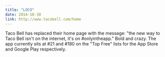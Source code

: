 ```yaml
---
title: "LOCO"
date: 2014-10-30
link: http://www.tacobell.com/home
---
```

 Taco Bell has replaced their home page with the message: "the new way to Taco Bell isn't on the internet, it's on #onlyintheapp." Bold and crazy. The app currently sits at #21 and #180 on the "Top Free" lists for the App Store and Google Play respectively.
